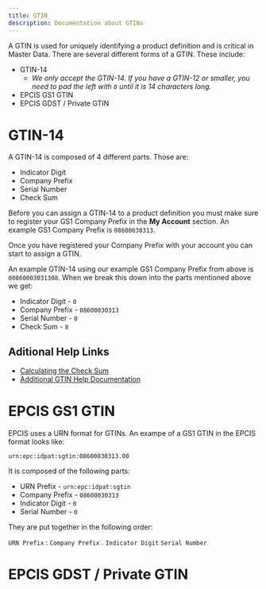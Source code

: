 ```yaml
---
title: GTIN
description: Documentation about GTINs
---
```


A GTIN is used for uniquely identifying a product definition and is critical in Master Data. There are several different forms of a GTIN. These include:

- GTIN-14
    - *We only accept the GTIN-14. If you have a GTIN-12 or smaller, you need to pad the left with `0` until it is 14 characters long.*
- EPCIS GS1 GTIN
- EPCIS GDST / Private GTIN

# GTIN-14

A GTIN-14 is composed of 4 different parts. Those are:

- Indicator Digit
- Company Prefix
- Serial Number
- Check Sum

Before you can assign a GTIN-14 to a product definition you must make sure to register your GS1 Company Prefix in the **My Account** section. An example GS1 Company Prefix is `08600030313`.

Once you have registered your Company Prefix with your account you can start to assign a GTIN.

An example GTIN-14 using our example GS1 Company Prefix from above is `00860003031308`. When we break this down into the parts mentioned above we get:

- Indicator Digit - `0`
- Company Prefix - `08600030313`
- Serial Number - `0`
- Check Sum - `8`

## Aditional Help Links
- [Calculating the Check Sum](https://www.gs1.org/services/check-digit-calculator)
- [Additional GTIN Help Documentation](https://www.gs1.help/gtin-overview/)

# EPCIS GS1 GTIN

EPCIS uses a URN format for GTINs. An exampe of a GS1 GTIN in the EPCIS format looks like:

`urn:epc:idpat:sgtin:08600030313.00`

It is composed of the following parts:

- URN Prefix - `urn:epc:idpat:sgtin`
- Company Prefix - `08600030313`
- Indicator Digit - `0`
- Serial Number - `0`

They are put together in the following order:

`URN Prefix` : `Company Prefix` . `Indicator Digit` `Serial Number`

# EPCIS GDST / Private GTIN